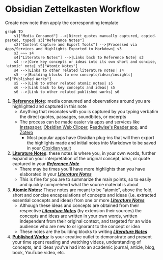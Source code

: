 # Obsidian Zettelkasten Workflow

Create new note then apply the corresponding template

```mermaid
graph TD
    s1["Media Consumed"] -->|Direct quotes manually captured, copied-pasted, typed| s3["Reference Notes"]
    s2["Content Capture and Export Tools"] -->|Processed via Apps/Services and Highlights Exported to Markdown| s3
    s3 ~~~ s4
    s4["Literature Notes"] -->|Links back to Reference Note| s3
    s4 -->|Core key concepts or ideas into its own short and concise, 'atomic' note| s5["Atomic Notes"]
    s4 -->|Links to other related literature notes| s4
    s5 -->|Building blocks to new concepts/ideas/insights| s6["Published Works"]
    s5 -->|Link to other related atomic notes| s5
    s6 -->|Link back to key concepts and ideas| s5
    s6 -->|Link to other related published works| s6
```

1. **[Reference Note](Templates/Reference%20Note.md):** media consumed and observations around you are highlighted and captured in this note
   - Anything that resonates with you is captured by you typing verbatim the direct quotes, passages, soundbites, or excerpts
   - The process can be made easier via apps and services like [Instapaper](https://www.instapaper.com/), [Obsidian Web Clipper](https://obsidian.md/clipper), [Readwise's Reader app](https://readwise.io/read), and [Zotero](https://www.zotero.org/)
     - Most popular apps have Obsidian plug-ins that will then export the highlights made and initial notes into Markdown to be saved in your [Obsidian vault](https://help.obsidian.md/Getting+started/Create+a+vault)
1. **[Literature Notes](Literature%20Notes.md):** these notes is where you, in your own words, further expand on your interpretation of the original concept, idea, or quote captured in your **_[Reference Note](Housekeeping/Reference%20Note.md)_**
   - There may be times you'll have more highlights than you have elaborated in your **_[Literature Notes](Literature%20Notes.md)_**
   - This is fine for you are to summarize the main points, so to easily and quickly comprehend what the source material is about
1. **[Atomic Notes](Atomic%20Notes.md):** These notes are meant to be "atomic", above the fold, short and concise encapsulations of concepts and ideas (i.e. extracted essential concepts and ideas) from one or more **_[Literature Notes](Literature%20Notes.md)_**
   - Although these ideas and concepts are obtained from their respective **_[Literature Notes](Literature%20Notes.md)_** (by extension their sources) the concepts and ideas are written in your own words, written independent from their original context, and targeted for an wide audience who are new to or ignorant to the concept or idea
   - These notes are the building blocks to writing **_[Literature Notes](Literature%20Notes.md)_**
1. **[Published Works](Published%20Works.md):** is your creative outlet to demonstrate and present your time spent reading and watching videos, understanding of concepts, and ideas you've had into an academic journal, article, blog, book, YouTube video, etc.
